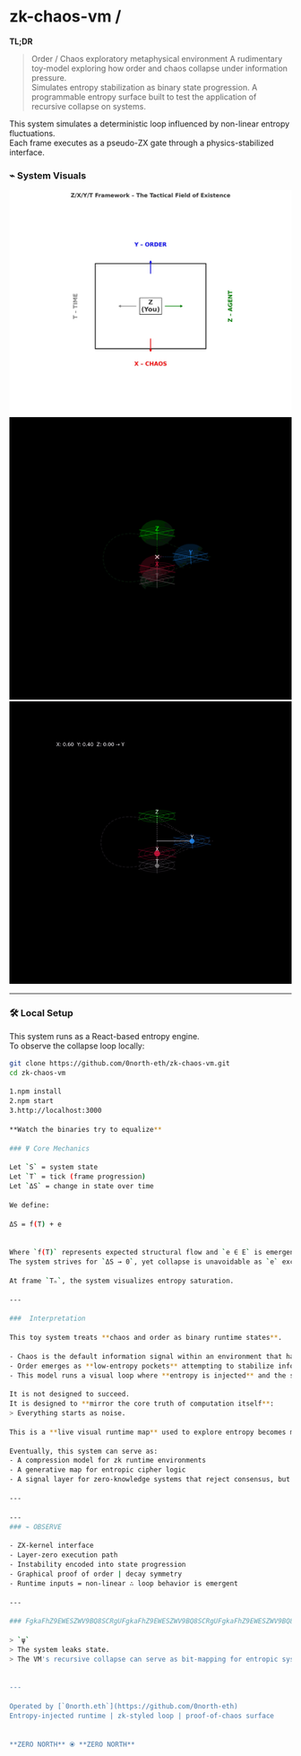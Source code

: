 # zk-chaos-vm / 

**TL;DR** 

> Order / Chaos exploratory metaphysical environment
> A rudimentary toy-model exploring how order and chaos collapse under information pressure.  
> Simulates entropy stabilization as binary state progression.
A programmable entropy surface built to test the application of recursive collapse on systems.

This system simulates a deterministic loop influenced by non-linear entropy fluctuations.  
Each frame executes as a pseudo-ZX gate through a physics-stabilized interface.


### ⌁ System Visuals

<p align="center">
  <img src="assets/base_interact.png" width="720" alt="BASE QUADRANT 1" />
  <br />
  <img src="assets/iterate.png" width="720" alt="Iteration " />
  <br />
  <img src="assets/sim.gif" width="720" alt="S.i.m Entropy Loop" />
</p>

---

### 🛠 Local Setup

This system runs as a React-based entropy engine.  
To observe the collapse loop locally:

```bash
git clone https://github.com/0north-eth/zk-chaos-vm.git
cd zk-chaos-vm

1.npm install
2.npm start
3.http://localhost:3000

**Watch the binaries try to equalize**

### Ψ Core Mechanics

Let `S` = system state  
Let `T` = tick (frame progression)  
Let `ΔS` = change in state over time

We define:

ΔS = f(T) + e


Where `f(T)` represents expected structural flow and `e ∈ E` is emergent entropy injected per tick.  
The system strives for `ΔS → 0`, yet collapse is unavoidable as `e` exceeds stability thresholds.

At frame `Tₙ`, the system visualizes entropy saturation.

---

###  Interpretation

This toy system treats **chaos and order as binary runtime states**.

- Chaos is the default information signal within an environment that has not yet collapsed into structure.
- Order emerges as **low-entropy pockets** attempting to stabilize information.
- This model runs a visual loop where **entropy is injected** and the system tries, and fails, to contain it.

It is not designed to succeed.  
It is designed to **mirror the core truth of computation itself**:  
> Everything starts as noise.
  
This is a **live visual runtime map** used to explore entropy becomes meaning.

Eventually, this system can serve as:
- A compression model for zk runtime environments
- A generative map for entropic cipher logic
- A signal layer for zero-knowledge systems that reject consensus, but accept collapse

---

---
### ⌁ OBSERVE

- ZX-kernel interface  
- Layer-zero execution path  
- Instability encoded into state progression  
- Graphical proof of order | decay symmetry  
- Runtime inputs = non-linear ∴ loop behavior is emergent

---

### FgkaFhZ9EWESZWV9BQ8SCRgUFgkaFhZ9EWESZWV9BQ8SCRgUFgkaFhZ9EWESZWV9BQ8SCRg+SAgVZW97F2EHDX96CWEHDXMUFQAKZWJ8AxVzDBZwDW1zBnl6DAQQERZjCxUbZXtxbGEHDX9nYhIKFmJxD2EcAxZ7EAUWFxl3CgAcFhZ2Bw8WBGJ8YgQdEWR7EhhzAWR9FAQAZXcUARMKFWJ7BRMSFX59AWEFDGRgFwAfZXt1AQkaC3MUBw8FDGR7DAwWC2IaYhsLEH8UGBkGDBZuGhQaZTw+YQ4JZQ==

> `ψ`  
> The system leaks state.  
> The VM's recursive collapse can serve as bit-mapping for entropic systems.


---

Operated by [`0north.eth`](https://github.com/0north-eth)  
Entropy-injected runtime | zk-styled loop | proof-of-chaos surface  

  
**ZERO NORTH** ⦿ **ZERO NORTH**
